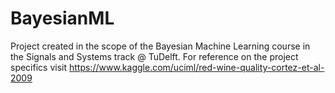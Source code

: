 # BayesianML

Project created in the scope of the Bayesian Machine Learning course in the Signals and Systems track @ TuDelft.
For reference on the project specifics visit https://www.kaggle.com/uciml/red-wine-quality-cortez-et-al-2009
